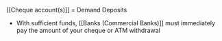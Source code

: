 [[Cheque account(s)]] = Demand Deposits

- With sufficient funds, [[Banks (Commercial Banks)]] must immediately pay the amount of your cheque or ATM withdrawal